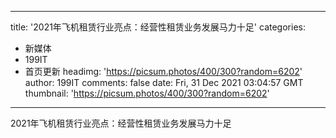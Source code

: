 
---
title: '2021年飞机租赁行业亮点：经营性租赁业务发展马力十足'
categories: 
 - 新媒体
 - 199IT
 - 首页更新
headimg: 'https://picsum.photos/400/300?random=6202'
author: 199IT
comments: false
date: Fri, 31 Dec 2021 03:04:57 GMT
thumbnail: 'https://picsum.photos/400/300?random=6202'
---

<div>   
2021年飞机租赁行业亮点：经营性租赁业务发展马力十足  
</div>
            